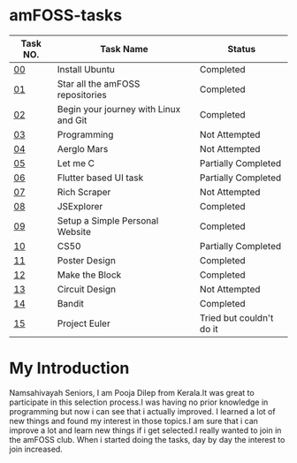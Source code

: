 # amFOSS-tasks

|   Task NO. | Task Name | Status |
|------------|-----------|--------|
|[00](https://github.com/poojadileep/amFOSS-tasks/tree/main/task-00.)|Install Ubuntu | Completed|
|[01](https://github.com/poojadileep/amFOSS-tasks/tree/main/task-01)|Star all the amFOSS repositories|Completed|
|[02](https://github.com/poojadileep/amFOSS-tasks/tree/main/task-02)|Begin your journey with Linux and Git|Completed|
|[03](https://github.com/poojadileep/amFOSS-tasks/tree/main/task-03)|Programming|Not Attempted|
|[04](https://github.com/poojadileep/amFOSS-tasks/tree/main/task-04)|Aerglo Mars|Not Attempted|
|[05](https://github.com/poojadileep/amFOSS-tasks/tree/main/task-05)|Let me C|Partially Completed|
|[06](https://github.com/poojadileep/amFOSS-tasks/tree/main/task-06)|Flutter based UI task|Partially Completed|
|[07](https://github.com/poojadileep/amFOSS-tasks/tree/main/task-07)|Rich Scraper|Not Attempted|
|[08](https://github.com/poojadileep/amFOSS-tasks/tree/main/task-08)|JSExplorer|Completed|
|[09](https://github.com/poojadileep/amFOSS-tasks/tree/main/task-09)|Setup a Simple Personal Website|Completed|
|[10](https://github.com/poojadileep/amFOSS-tasks/tree/main/task-10)|CS50|Partially Completed|
|[11](https://github.com/poojadileep/amFOSS-tasks/tree/main/task-11)|Poster Design|Completed|
|[12](https://github.com/poojadileep/amFOSS-tasks/tree/main/task-12)|Make the Block|Completed|
|[13](https://github.com/poojadileep/amFOSS-tasks/tree/main/task-13)|Circuit Design|Not Attempted|
|[14](https://github.com/poojadileep/amFOSS-tasks/tree/main/task-14)|Bandit|Completed|
|[15](https://github.com/poojadileep/amFOSS-tasks/tree/main/task-15)|Project Euler|Tried but couldn't do it|

# My Introduction
Namsahivayah Seniors, I am Pooja Dilep from Kerala.It was great to participate in this selection process.I was having no prior knowledge in programming but now i can see that i actually improved. I learned a lot of new things and found my interest in those topics.I am sure that i can improve a lot and learn new things if i get selected.I really wanted to join in the amFOSS club. When i started doing the tasks, day by day the interest to join increased.  
